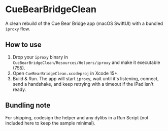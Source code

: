 # CueBearBridgeClean

A clean rebuild of the Cue Bear Bridge app (macOS SwiftUI) with a bundled `iproxy` flow.

## How to use
1. Drop your `iproxy` binary in `CueBearBridgeClean/Resources/Helpers/iproxy` and make it executable (755).
2. Open `CueBearBridgeClean.xcodeproj` in Xcode 15+.
3. Build & Run. The app will start `iproxy`, wait until it's listening, connect, send a handshake, and keep retrying with a timeout if the iPad isn't ready.

## Bundling note
For shipping, codesign the helper and any dylibs in a Run Script (not included here to keep the sample minimal).
